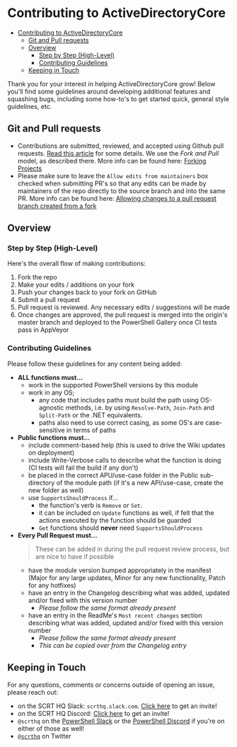 # Contributing to ActiveDirectoryCore

<!-- TOC -->

* [Contributing to ActiveDirectoryCore](#contributing-to-activedirectorycore)
    * [Git and Pull requests](#git-and-pull-requests)
    * [Overview](#overview)
        * [Step by Step (High-Level)](#step-by-step-high-level)
        * [Contributing Guidelines](#contributing-guidelines)
    * [Keeping in Touch](#keeping-in-touch)

<!-- /TOC -->

Thank you for your interest in helping ActiveDirectoryCore grow! Below you'll find some guidelines around developing additional features and squashing bugs, including some how-to's to get started quick, general style guidelines, etc.

## Git and Pull requests

* Contributions are submitted, reviewed, and accepted using Github pull requests. [Read this article](https://help.github.com/articles/using-pull-requests) for some details. We use the _Fork and Pull_ model, as described there. More info can be found here: [Forking Projects](https://guides.github.com/activities/forking/)
* Please make sure to leave the `Allow edits from maintainers` box checked when submitting PR's so that any edits can be made by maintainers of the repo directly to the source branch and into the same PR. More info can be found here: [Allowing changes to a pull request branch created from a fork](https://help.github.com/articles/allowing-changes-to-a-pull-request-branch-created-from-a-fork/#enabling-repository-maintainer-permissions-on-existing-pull-requests)

## Overview

### Step by Step (High-Level)

Here's the overall flow of making contributions:
1. Fork the repo
2. Make your edits / additions on your fork
3. Push your changes back to your fork on GitHub
4. Submit a pull request
5. Pull request is reviewed. Any necessary edits / suggestions will be made
6. Once changes are approved, the pull request is merged into the origin's master branch and deployed to the PowerShell Gallery once CI tests pass in AppVeyor

### Contributing Guidelines

Please follow these guidelines for any content being added:

* **ALL functions must...**
    * work in the supported PowerShell versions by this module
    * work in any OS;
        * any code that includes paths must build the path using OS-agnostic methods, i.e. by using `Resolve-Path`, `Join-Path` and `Split-Path` or the .NET equivalents.
        * paths also need to use correct casing, as some OS's are case-sensitive in terms of paths
* **Public functions must...**
    * include comment-based help (this is used to drive the Wiki updates on deployment)
    * include Write-Verbose calls to describe what the function is doing (CI tests will fail the build if any don't)
    * be placed in the correct APU/use-case folder in the Public sub-directory of the module path (if it's a new API/use-case, create the new folder as well)
    * use `SupportsShouldProcess` if...
        * the function's verb is `Remove` or `Set`.
        * it can be included on `Update` functions as well, if felt that the actions executed by the function should be guarded
        * `Get` functions should **never** need `SupportsShouldProcess`
* **Every Pull Request must...**
    > These can be added in during the pull request review process, but are nice to have if possible
    * have the module version bumped appropriately in the manifest (Major for any large updates, Minor for any new functionality, Patch for any hotfixes)
    * have an entry in the Changelog describing what was added, updated and/or fixed with this version number
        * *Please follow the same format already present*
    * have an entry in the ReadMe's `Most recent changes` section describing what was added, updated and/or fixed with this version number
        * *Please follow the same format already present*
        * *This can be copied over from the Changelog entry*

## Keeping in Touch

For any questions, comments or concerns outside of opening an issue, please reach out:
* on the SCRT HQ Slack: `scrthq.slack.com`. [Click here](https://join.slack.com/t/scrthq/shared_invite/enQtNzE3Njc0MDQyNzIyLTA2OWQ1OTA2YzAxNGNkZGU2MjAyOGM2MDU1NDUwNzZiMmUzYjEwOTg2YjI5NjhkNzgwMzFlMmQyZmFlYzNiZGU) to get an invite!
* on the SCRT HQ Discord: [Click here](https://discord.gg/G66zVG7) to get an invite!
* `@scrthq` on the [PowerShell Slack](https://aka.ms/PSSlack) or the [PowerShell Discord](https://aka.ms/PSDiscord) if you're on either of those as well!
* [`@scrthq`](https://twitter.com/scrthq) on Twitter
